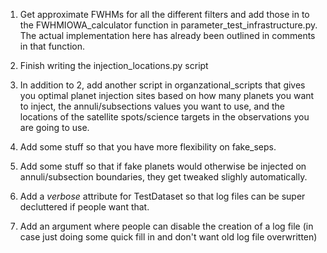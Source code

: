 1. Get approximate FWHMs for all the different filters
and add those in to the FWHMIOWA_calculator function
in parameter_test_infrastructure.py. The actual
implementation here has already been outlined in comments
in that function.

2. Finish writing the injection_locations.py script

3. In addition to 2, add another script in 
organzational_scripts that gives you optimal planet 
injection sites based on how many planets you want to 
inject, the annuli/subsections values you want to use,
and the locations of the satellite spots/science targets
in the observations you are going to use.

4. Add some stuff so that you have more flexibility on
fake_seps.

5. Add some stuff so that if fake planets would otherwise
be injected on annuli/subsection boundaries, they get
tweaked slighly automatically.

6. Add a _verbose_ attribute for TestDataset so that log
files can be super decluttered if people want that.

7. Add an argument where people can disable the creation
of a log file (in case just doing some quick fill in
and don't want old log file overwritten)